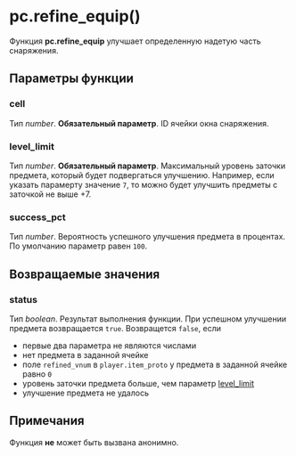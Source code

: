 # pc.refine_equip()
Функция **pc.refine_equip** улучшает определенную надетую часть снаряжения.

## Параметры функции
### cell
Тип *number*. **Обязательный параметр**. ID ячейки окна снаряжения.

### level_limit
Тип *number*. **Обязательный параметр**. Максимальный уровень заточки предмета, который будет подвергаться улучшению. Например, если указать парамерту значение `7`, то можно будет улучшить предметы с заточкой не выше +7.

### success_pct
Тип *number*. Вероятность успешного улучшения предмета в процентах. По умолчанию параметр равен `100`.

## Возвращаемые значения
### status
Тип *boolean*. Результат выполнения функции. При успешном улучшении предмета возвращается `true`. Возвращется `false`, если

* первые два параметра не являются числами
* нет предмета в заданной ячейке
* поле `refined_vnum` в `player.item_proto` у предмета в заданной ячейке равно `0`
* уровень заточки предмета больше, чем параметр [level_limit](#level_limit)
* улучшение предмета не удалось

## Примечания
Функция **не** может быть вызвана анонимно.